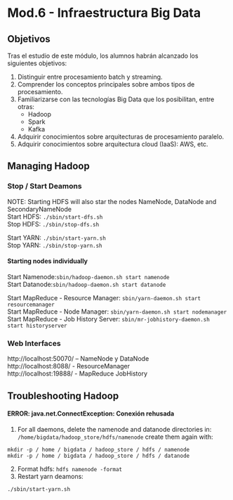 # Mod.6 - Infraestructura Big Data
## Objetivos
Tras el estudio de este módulo, los alumnos habrán alcanzado los siguientes objetivos:

1. Distinguir entre procesamiento batch y streaming.  
2. Comprender los conceptos principales sobre ambos tipos de procesamiento.  
3. Familiarizarse con las tecnologías Big Data que los posibilitan, entre otras:  
    * Hadoop  
    * Spark  
    * Kafka  
4. Adquirir conocimientos sobre arquitecturas de procesamiento paralelo.  
5. Adquirir conocimientos sobre arquitectura cloud (IaaS): AWS, etc.

## Managing Hadoop
### Stop / Start Deamons
NOTE: Starting HDFS will also star the nodes NameNode, DataNode and SecondaryNameNode  
Start HDFS: ````./sbin/start-dfs.sh````  
Stop HDFS: ````./sbin/stop-dfs.sh````  
  
Start YARN: ````./sbin/start-yarn.sh````  
Stop YARN: ````./sbin/stop-yarn.sh````  
  
#### Starting nodes individually
Start Namenode:````sbin/hadoop-daemon.sh start namenode````  
Start Datanode:````sbin/hadoop-daemon.sh start datanode````
  
Start MapReduce - Resource Manager: ````sbin/yarn-daemon.sh start resourcemanager````  
Start MapReduce - Node Manager: ````sbin/yarn-daemon.sh start nodemanager````  
Start MapReduce - Job History Server: ````sbin/mr-jobhistory-daemon.sh start historyserver````

### Web Interfaces
http://localhost:50070/ – NameNode y DataNode  
http://localhost:8088/ - ResourceManager  
http://localhost:19888/ - MapReduce JobHistory

## Troubleshooting Hadoop
#### ERROR: java.net.ConnectException: Conexión rehusada
1. For all daemons, delete the namenode and datanode directories in:
````/home/bigdata/hadoop_store/hdfs/namenode```` 
create them again with:
````
mkdir -p / home / bigdata / hadoop_store / hdfs / namenode
mkdir -p / home / bigdata / hadoop_store / hdfs / datanode
````
2. Format hdfs: ````hdfs namenode -format````
3. Restart yarn deamons: 
````
./sbin/start-yarn.sh
````
